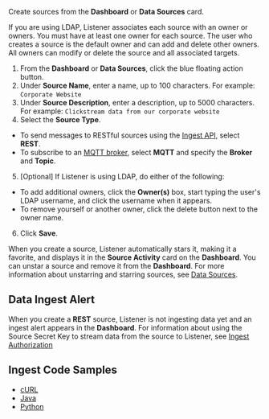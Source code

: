 Create sources from the **Dashboard** or **Data Sources** card.

If you are using LDAP, Listener associates each source with an owner or owners. You must have at least one owner for each source. The user who creates a source is the default owner and can add and delete other owners. All owners can modify or delete the source and all associated targets.

1. From the **Dashboard** or **Data Sources**, click the blue floating action button.
2.  Under **Source Name**, enter a name, up to 100 characters. For example: `Corporate Website`
3.  Under **Source Description**, enter a description, up to 5000 characters. For example: `Clickstream data from our corporate website`
4. Select the **Source Type**.
 * To send messages to RESTful sources using the [Ingest API](../api/vi/sources.md), select **REST**.
 * To subscribe to an [MQTT broker](../api/vi/sources.md), select **MQTT** and specify the **Broker** and **Topic**. 
 
5. [Optional] If Listener is using LDAP, do either of the following:
 * To add additional owners, click the **Owner(s)** box, start typing the user's LDAP username, and click the username when it appears.
 * To remove yourself or another owner, click the delete button next to the owner name.
6. Click **Save**. 

When you create a source, Listener automatically stars it, making it a favorite, and displays it in the **Source Activity** card on the **Dashboard**. You can unstar a source and remove it from the **Dashboard**. For more information about unstarring and starring sources, see [Data Sources](data-sources.md).

## Data Ingest Alert

When you create a **REST** source, Listener is not ingesting data yet and an ingest alert appears in the **Dashboard**. For information about using the Source Secret Key to stream data from the source to Listener, see [Ingest Authorization](../ingest/index.md#authorization)

## Ingest Code Samples
* [cURL](samples-ingest/curl.md)
* [Java](samples-ingest/java.md)
* [Python](samples-ingest/python.md)
